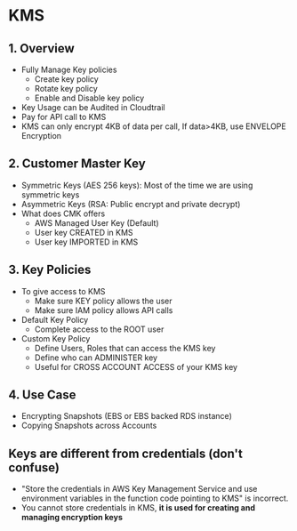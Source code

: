 # KMS

## 1. Overview		
- Fully Manage Key policies
  - Create key policy
  - Rotate key policy
  - Enable and Disable key policy		
- Key Usage can be Audited in Cloudtrail		
- Pay for API call to KMS		
- KMS can only encrypt 4KB of data per call, If data>4KB, use ENVELOPE Encryption		

## 2. Customer Master Key		
- Symmetric Keys (AES 256 keys):
Most of the time we are using symmetric keys		
- Asymmetric Keys (RSA: Public encrypt and private decrypt)		
- What does CMK offers
  - AWS Managed User Key (Default)
  - User key CREATED in KMS
  - User key IMPORTED in KMS		
## 3. Key Policies		
- To give access to KMS
  - Make sure KEY policy allows the user
  - Make sure IAM policy allows API calls		
- Default Key Policy
  - Complete access to the ROOT user		
- Custom Key Policy
  - Define Users, Roles that can access the KMS key
  - Define who can ADMINISTER key
  - Useful for CROSS ACCOUNT ACCESS of your KMS key		
## 4. Use Case		
- Encrypting Snapshots (EBS or EBS backed RDS instance)		
- Copying Snapshots across Accounts		
## Keys are different from credentials (don't confuse)											
- "Store the credentials in AWS Key Management Service and use environment variables in the function code pointing to KMS" is incorrect. 
- You cannot store credentials in KMS, **it is used for creating and managing encryption keys**
